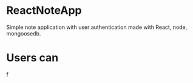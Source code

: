 # ReactNoteApp
Simple note application with user authentication made with React, node, mongoosedb.



<h1>Users can</h1>
<tr>
f
</tr>
